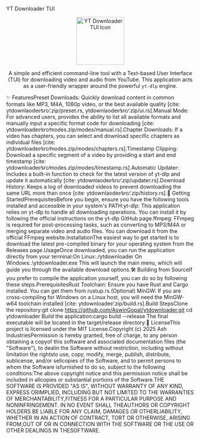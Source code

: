 YT Downloader TUI<p align="center"><img src="https://raw.githubusercontent.com/YOUR_USERNAME/ytdownloader/main/icon.ico" alt="YT Downloader TUI Icon" width="128"></p><p align="center">A simple and efficient command-line tool with a Text-based User Interface (TUI) for downloading video and audio from YouTube. This application acts as a user-friendly wrapper around the powerful <code>yt-dlp</code> engine.</p>✨ FeaturesPreset Downloads: Quickly download content in common formats like MP3, M4A, 1080p video, or the best available quality [cite: ytdownlaoder⁄src⁄.zip/preset.rs, ytdownlaoder⁄src⁄.zip/ui.rs].Manual Mode: For advanced users, provides the ability to list all available formats and manually input a specific format code for downloading [cite: ytdownloader⁄src⁄modes.zip/modes/manual.rs].Chapter Downloads: If a video has chapters, you can select and download specific chapters as individual files [cite: ytdownloader⁄src⁄modes.zip/modes/chapters.rs].Timestamp Clipping: Download a specific segment of a video by providing a start and end timestamp [cite: ytdownloader⁄src⁄modes.zip/modes/timestamp.rs].Automatic Updater: Includes a built-in function to check for the latest version of yt-dlp and update it automatically [cite: ytdownlaoder⁄src⁄.zip/updater.rs].Download History: Keeps a log of downloaded videos to prevent downloading the same URL more than once [cite: ytdownlaoder⁄src⁄.zip/history.rs].🚀 Getting StartedPrerequisitesBefore you begin, ensure you have the following tools installed and accessible in your system's PATH:yt-dlp: This application relies on yt-dlp to handle all downloading operations. You can install it by following the official instructions on the yt-dlp GitHub page.ffmpeg: FFmpeg is required for post-processing tasks, such as converting to MP3/M4A or merging separate video and audio files. You can download it from the official FFmpeg website.InstallationThe easiest way to get started is to download the latest pre-compiled binary for your operating system from the Releases page.UsageOnce downloaded, you can run the application directly from your terminal:On Linux:./ytdownloader
On Windows:.\ytdownloader.exe
This will launch the main menu, which will guide you through the available download options.🛠️ Building from SourceIf you prefer to compile the application yourself, you can do so by following these steps.PrerequisitesRust Toolchain: Ensure you have Rust and Cargo installed. You can get them from rustup.rs.(Optional) MinGW: If you are cross-compiling for Windows on a Linux host, you will need the MinGW-w64 toolchain installed [cite: ytdownloader⁄.zip/build.rs].Build StepsClone the repository:git clone https://github.com/AswinGopal/ytdownloader.git
cd ytdownloader
Build the application:cargo build --release
The final executable will be located in the target/release directory.📄 LicenseThis project is licensed under the MIT License.Copyright (c) 2025 Ash IndustriesPermission is hereby granted, free of charge, to any person obtaining a copyof this software and associated documentation files (the "Software"), to dealin the Software without restriction, including without limitation the rightsto use, copy, modify, merge, publish, distribute, sublicense, and/or sellcopies of the Software, and to permit persons to whom the Software isfurnished to do so, subject to the following conditions:The above copyright notice and this permission notice shall be included in allcopies or substantial portions of the Software.THE SOFTWARE IS PROVIDED "AS IS", WITHOUT WARRANTY OF ANY KIND, EXPRESS ORIMPLIED, INCLUDING BUT NOT LIMITED TO THE WARRANTIES OF MERCHANTABILITY,FITNESS FOR A PARTICULAR PURPOSE AND NONINFRINGEMENT. IN NO EVENT SHALL THEAUTHORS OR COPYRIGHT HOLDERS BE LIABLE FOR ANY CLAIM, DAMAGES OR OTHERLIABILITY, WHETHER IN AN ACTION OF CONTRACT, TORT OR OTHERWISE, ARISING FROM,OUT OF OR IN CONNECTION WITH THE SOFTWARE OR THE USE OR OTHER DEALINGS IN THESOFTWARE.
